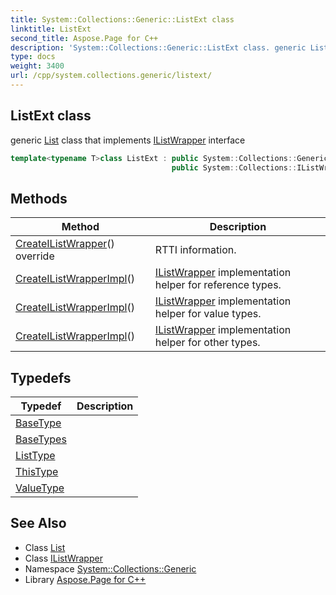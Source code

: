 ```yaml
---
title: System::Collections::Generic::ListExt class
linktitle: ListExt
second_title: Aspose.Page for C++
description: 'System::Collections::Generic::ListExt class. generic List class that implements IListWrapper interface in C++.'
type: docs
weight: 3400
url: /cpp/system.collections.generic/listext/
---
```

## ListExt class


generic [List](../list/) class that implements [IListWrapper](../../system.collections/ilistwrapper/) interface

```cpp
template<typename T>class ListExt : public System::Collections::Generic::List<T>,
                                    public System::Collections::IListWrapper
```

## Methods

| Method | Description |
| --- | --- |
| [CreateIListWrapper](./createilistwrapper/)() override | RTTI information. |
| [CreateIListWrapperImpl](./createilistwrapperimpl/)() | [IListWrapper](../../system.collections/ilistwrapper/) implementation helper for reference types. |
| [CreateIListWrapperImpl](./createilistwrapperimpl/)() | [IListWrapper](../../system.collections/ilistwrapper/) implementation helper for value types. |
| [CreateIListWrapperImpl](./createilistwrapperimpl/)() | [IListWrapper](../../system.collections/ilistwrapper/) implementation helper for other types. |
## Typedefs

| Typedef | Description |
| --- | --- |
| [BaseType](./basetype/) |  |
| [BaseTypes](./basetypes/) |  |
| [ListType](./listtype/) |  |
| [ThisType](./thistype/) |  |
| [ValueType](./valuetype/) |  |
## See Also

* Class [List](../list/)
* Class [IListWrapper](../../system.collections/ilistwrapper/)
* Namespace [System::Collections::Generic](../)
* Library [Aspose.Page for C++](../../)
